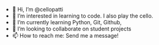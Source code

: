 - 👋 Hi, I’m @cellopatti
- 👀 I’m interested in learning to code.  I also play the cello.  
- 🌱 I’m currently learning Python, Git, Github, 
- 💞️ I’m looking to collaborate on student projects
- 📫 How to reach me: Send me a message!

<!---
cellopatti/cellopatti is a ✨ special ✨ repository because its `README.md` (this file) appears on your GitHub profile.
You can click the Preview link to take a look at your changes.
--->

